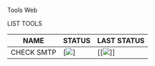 Tools Web

LIST TOOLS

| NAME | STATUS | LAST STATUS |
|------|--------|-------------|
| CHECK SMTP | [![](https://img.shields.io/badge/active-lime?style=for-the-badge)] | [[![](https://img.shields.io/badge/active-lime?style=for-the-badge)]] |